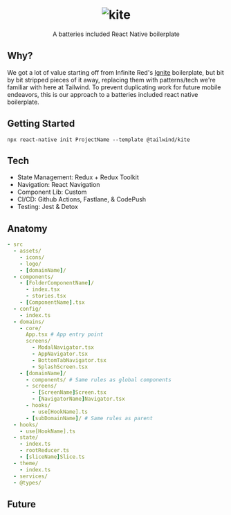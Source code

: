<h1 align="center">
  <img src="https://camo.githubusercontent.com/9918e4bb6372060094f6ee90ea0622f59133fa0d693dd3f72b2a33bc4d07aeea/68747470733a2f2f692e696d6775722e636f6d2f65385633464c7a2e706e67" alt="kite" />
</h1>
<div align="center">
  A batteries included React Native boilerplate
</div>

## Why?

<!--- Explain why we made this project -->

We got a lot of value starting off from Infinite Red's [Ignite](https://github.com/infinitered/ignite) boilerplate, but bit by bit stripped pieces of it away, replacing them with patterns/tech we're familiar with here at Tailwind. To prevent duplicating work for future mobile endeavors, this is our approach to a batteries included react native boilerplate.

## Getting Started

<!--- How to fork and set up the project -->
`npx react-native init ProjectName --template @tailwind/kite`

## Tech

<!--- Technologies used -->

- State Management: Redux + Redux Toolkit
- Navigation: React Navigation
- Component Lib: Custom
- CI/CD: Github Actions, Fastlane, & CodePush
- Testing: Jest & Detox

## Anatomy

<!--- Project Organization -->

```yml
- src
  - assets/
    - icons/
    - logo/
    - [domainName]/
  - components/
    - [FolderComponentName]/
      - index.tsx
      - stories.tsx
    - [ComponentName].tsx
  - config/
    - index.ts
  - domains/
    - core/
      App.tsx # App entry point
      screens/
        - ModalNavigator.tsx
        - AppNavigator.tsx
        - BottomTabNavigator.tsx
        - SplashScreen.tsx
    - [domainName]/
      - components/ # Same rules as global components
      - screens/
        - [ScreenName]Screen.tsx
        - [NavigatorName]Navigator.tsx
      - hooks/
        - use[HookName].ts
      - [subDomainName]/ # Same rules as parent
  - hooks/
    - use[HookName].ts
  - state/
    - index.ts
    - rootReducer.ts
    - [sliceName]Slice.ts
  - theme/
    - index.ts
  - services/
  - @types/
```

## Future

<!--- Future plans for this project -->
